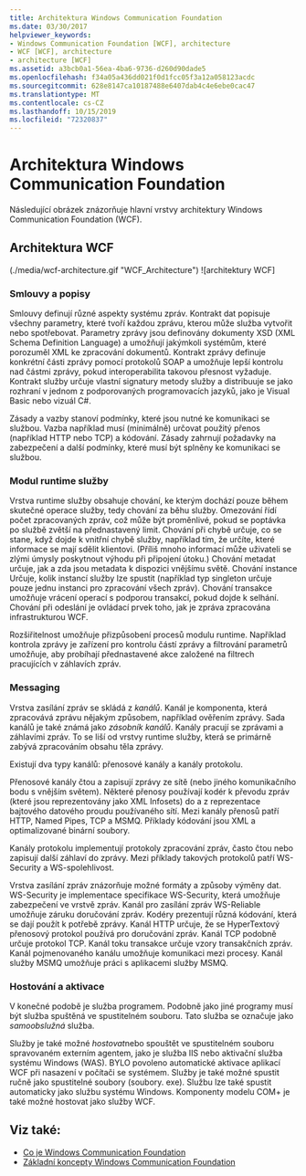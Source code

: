```yaml
---
title: Architektura Windows Communication Foundation
ms.date: 03/30/2017
helpviewer_keywords:
- Windows Communication Foundation [WCF], architecture
- WCF [WCF], architecture
- architecture [WCF]
ms.assetid: a3bcb0a1-56ea-4ba6-9736-d260d90dade5
ms.openlocfilehash: f34a05a436dd021f0d1fcc05f3a12a058123acdc
ms.sourcegitcommit: 628e8147ca10187488e6407dab4c4e6ebe0cac47
ms.translationtype: MT
ms.contentlocale: cs-CZ
ms.lasthandoff: 10/15/2019
ms.locfileid: "72320837"
---
```

# <a name="windows-communication-foundation-architecture"></a>Architektura Windows Communication Foundation
Následující obrázek znázorňuje hlavní vrstvy architektury Windows Communication Foundation (WCF).  
  
## <a name="wcf-architecture"></a>Architektura WCF  
 (./media/wcf-architecture.gif "WCF_Architecture") ![architektury WCF]  
  
### <a name="contracts-and-descriptions"></a>Smlouvy a popisy  
 Smlouvy definují různé aspekty systému zpráv. Kontrakt dat popisuje všechny parametry, které tvoří každou zprávu, kterou může služba vytvořit nebo spotřebovat. Parametry zprávy jsou definovány dokumenty XSD (XML Schema Definition Language) a umožňují jakýmkoli systémům, které porozuměl XML ke zpracování dokumentů. Kontrakt zprávy definuje konkrétní části zprávy pomocí protokolů SOAP a umožňuje lepší kontrolu nad částmi zprávy, pokud interoperabilita takovou přesnost vyžaduje. Kontrakt služby určuje vlastní signatury metody služby a distribuuje se jako rozhraní v jednom z podporovaných programovacích jazyků, jako je Visual Basic nebo vizuál C#.  
  
 Zásady a vazby stanoví podmínky, které jsou nutné ke komunikaci se službou.  Vazba například musí (minimálně) určovat použitý přenos (například HTTP nebo TCP) a kódování. Zásady zahrnují požadavky na zabezpečení a další podmínky, které musí být splněny ke komunikaci se službou.  
  
### <a name="service-runtime"></a>Modul runtime služby  
 Vrstva runtime služby obsahuje chování, ke kterým dochází pouze během skutečné operace služby, tedy chování za běhu služby. Omezování řídí počet zpracovaných zpráv, což může být proměnlivé, pokud se poptávka po službě zvětší na přednastavený limit. Chování při chybě určuje, co se stane, když dojde k vnitřní chybě služby, například tím, že určíte, které informace se mají sdělit klientovi. (Příliš mnoho informací může uživateli se zlými úmysly poskytnout výhodu při připojení útoku.) Chování metadat určuje, jak a zda jsou metadata k dispozici vnějšímu světě. Chování instance Určuje, kolik instancí služby lze spustit (například typ singleton určuje pouze jednu instanci pro zpracování všech zpráv). Chování transakce umožňuje vrácení operací s podporou transakcí, pokud dojde k selhání. Chování při odeslání je ovládací prvek toho, jak je zpráva zpracována infrastrukturou WCF.  
  
 Rozšiřitelnost umožňuje přizpůsobení procesů modulu runtime. Například kontrola zprávy je zařízení pro kontrolu částí zprávy a filtrování parametrů umožňuje, aby probíhají přednastavené akce založené na filtrech pracujících v záhlavích zpráv.  
  
### <a name="messaging"></a>Messaging  
 Vrstva zasílání zpráv se skládá z *kanálů*. Kanál je komponenta, která zpracovává zprávu nějakým způsobem, například ověřením zprávy. Sada kanálů je také známá jako *zásobník kanálů*. Kanály pracují se zprávami a záhlavími zpráv. To se liší od vrstvy runtime služby, která se primárně zabývá zpracováním obsahu těla zprávy.  
  
 Existují dva typy kanálů: přenosové kanály a kanály protokolu.  
  
 Přenosové kanály čtou a zapisují zprávy ze sítě (nebo jiného komunikačního bodu s vnějším světem). Některé přenosy používají kodér k převodu zpráv (které jsou reprezentovány jako XML Infosets) do a z reprezentace bajtového datového proudu používaného sítí. Mezi kanály přenosů patří HTTP, Named Pipes, TCP a MSMQ. Příklady kódování jsou XML a optimalizované binární soubory.  
  
 Kanály protokolu implementují protokoly zpracování zpráv, často čtou nebo zapisují další záhlaví do zprávy. Mezi příklady takových protokolů patří WS-Security a WS-spolehlivost.  
  
 Vrstva zasílání zpráv znázorňuje možné formáty a způsoby výměny dat. WS-Security je implementace specifikace WS-Security, která umožňuje zabezpečení ve vrstvě zpráv. Kanál pro zasílání zpráv WS-Reliable umožňuje záruku doručování zpráv. Kodéry prezentují různá kódování, která se dají použít k potřebě zprávy. Kanál HTTP určuje, že se HyperTextový přenosový protokol používá pro doručování zpráv. Kanál TCP podobně určuje protokol TCP. Kanál toku transakce určuje vzory transakčních zpráv. Kanál pojmenovaného kanálu umožňuje komunikaci mezi procesy. Kanál služby MSMQ umožňuje práci s aplikacemi služby MSMQ.  
  
### <a name="hosting-and-activation"></a>Hostování a aktivace  
 V konečné podobě je služba programem. Podobně jako jiné programy musí být služba spuštěná ve spustitelném souboru. Tato služba se označuje jako *samoobslužná* služba.  
  
 Služby je také možné *hostovat*nebo spouštět ve spustitelném souboru spravovaném externím agentem, jako je služba IIS nebo aktivační služba systému Windows (WAS). BYLO povoleno automatické aktivace aplikací WCF při nasazení v počítači se systémem. Služby je také možné spustit ručně jako spustitelné soubory (soubory. exe). Službu lze také spustit automaticky jako službu systému Windows. Komponenty modelu COM+ je také možné hostovat jako služby WCF.  
  
## <a name="see-also"></a>Viz také:

- [Co je Windows Communication Foundation](whats-wcf.md)
- [Základní koncepty Windows Communication Foundation](fundamental-concepts.md)

